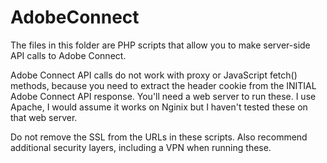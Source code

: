 # AdobeConnect
The files in this folder are PHP scripts that allow you to make server-side API calls to Adobe Connect.

Adobe Connect API calls do not work with proxy or JavaScript fetch() methods, because you need to extract the header cookie from the INITIAL Adobe Connect API response. You'll need a web server to run these. I use Apache, I would assume it works on Nginix but I haven't tested these on that web server.

Do not remove the SSL from the URLs in these scripts. Also recommend additional security layers, including a VPN when running these.

